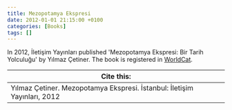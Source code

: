 ```yaml
---
title: Mezopotamya Ekspresi
date: 2012-01-01 21:15:00 +0100
categories: [Books]
tags: []
---
```


In 2012, İletişim Yayınları published 'Mezopotamya Ekspresi: Bir Tarih Yolculuğu' by Yılmaz Çetiner. The book is registered in [WorldCat](https://search.worldcat.org/title/841513332).


| Cite this:   |
|--------|
| Yılmaz Çetiner. Mezopotamya Ekspresi. İstanbul: İletişim Yayınları, 2012

 